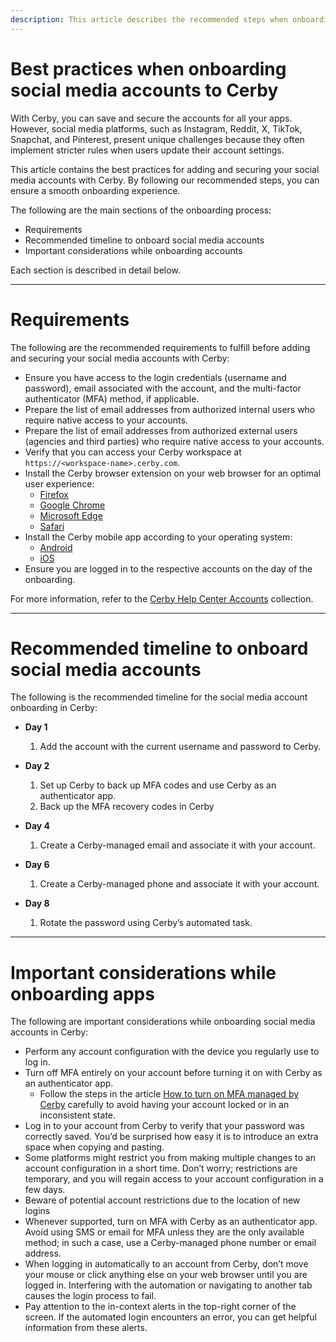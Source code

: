 ```yaml
---
description: This article describes the recommended steps when onboarding new social media accounts.
---
```


# Best practices when onboarding social media accounts to Cerby

With Cerby, you can save and secure the accounts for all your apps. However, social media platforms, such as Instagram, Reddit, X, TikTok, Snapchat, and Pinterest, present unique challenges because they often implement stricter rules when users update their account settings.

This article contains the best practices for adding and securing your social media accounts with Cerby. By following our recommended steps, you can ensure a smooth onboarding experience.

The following are the main sections of the onboarding process:

  * Requirements
  * Recommended timeline to onboard social media accounts
  * Important considerations while onboarding accounts

Each section is described in detail below.

* * *

# Requirements

The following are the recommended requirements to fulfill before adding and securing your social media accounts with Cerby:

  * Ensure you have access to the login credentials (username and password), email associated with the account, and the multi-factor authenticator (MFA) method, if applicable.
  * Prepare the list of email addresses from authorized internal users who require native access to your accounts.
  * Prepare the list of email addresses from authorized external users (agencies and third parties) who require native access to your accounts.
  * Verify that you can access your Cerby workspace at `https://<workspace-name>.cerby.com​`.
  * Install the Cerby browser extension on your web browser for an optimal user experience:
    * [Firefox](https://addons.mozilla.org/en-US/firefox/addon/cerby-s-browser-extension/)
    * [Google Chrome](https://chrome.google.com/webstore/detail/cerbys-browser-extension/clccplmaaeihbagbefjinmclielobnkb)
    * [Microsoft Edge](https://microsoftedge.microsoft.com/addons/detail/cerbys-browser-extension/bbaiiaogfdgpbapebajffliefkfipoif)
    * [Safari](https://apps.apple.com/mx/app/cerby-web-extension/id1581820030?l=en&mt=12)
  * Install the Cerby mobile app according to your operating system:
    * [Android](https://play.google.com/store/apps/details?id=com.cerby)
    * [iOS](https://apps.apple.com/co/app/cerby/id1533747684)
  * Ensure you are logged in to the respective accounts on the day of the onboarding.

For more information, refer to the [Cerby Help Center Accounts](https://help.cerby.com/en/collections/5819904-accounts) collection.

* * *

# Recommended timeline to onboard social media accounts

The following is the recommended timeline for the social media account onboarding in Cerby:

  * **Day 1**

    1. Add the account with the current username and password to Cerby.

  * **Day 2**

    1. Set up Cerby to back up MFA codes and use Cerby as an authenticator app.
    2. Back up the MFA recovery codes in Cerby

  * **Day 4**

    1. Create a Cerby-managed email and associate it with your account.

  * **Day 6**

    1. Create a Cerby-managed phone and associate it with your account.

  * **Day 8**

    1. Rotate the password using Cerby’s automated task.

* * *

# Important considerations while onboarding apps

The following are important considerations while onboarding social media accounts in Cerby:

  * Perform any account configuration with the device you regularly use to log in.
  * Turn off MFA entirely on your account before turning it on with Cerby as an authenticator app.
    * Follow the steps in the article [How to turn on MFA managed by Cerby](https://help.cerby.com/en/articles/8429534-how-to-turn-on-2fa-managed-by-cerby) carefully to avoid having your account locked or in an inconsistent state.
  * Log in to your account from Cerby to verify that your password was correctly saved. You’d be surprised how easy it is to introduce an extra space when copying and pasting.
  * Some platforms might restrict you from making multiple changes to an account configuration in a short time. Don’t worry; restrictions are temporary, and you will regain access to your account configuration in a few days.
  * Beware of potential account restrictions due to the location of new logins
  * Whenever supported, turn on MFA with Cerby as an authenticator app. Avoid using SMS or email for MFA unless they are the only available method; in such a case, use a Cerby-managed phone number or email address.
  * When logging in automatically to an account from Cerby, don’t move your mouse or click anything else on your web browser until you are logged in. Interfering with the automation or navigating to another tab causes the login process to fail.
  * Pay attention to the in-context alerts in the top-right corner of the screen. If the automated login encounters an error, you can get helpful information from these alerts.
